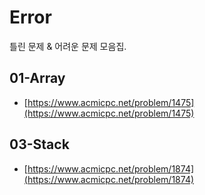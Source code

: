 # Error

틀린 문제 & 어려운 문제 모음집.

## 01-Array

- [https://www.acmicpc.net/problem/1475](https://www.acmicpc.net/problem/1475)

## 03-Stack

- [https://www.acmicpc.net/problem/1874](https://www.acmicpc.net/problem/1874)